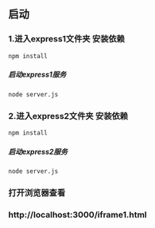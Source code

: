 ## 启动
### 1.进入express1文件夹 安装依赖
```
npm install

```

##### 启动express1服务
```
node server.js
```

### 2.进入express2文件夹 安装依赖
```
npm install

```

##### 启动express2服务
```
node server.js
```

### 打开浏览器查看

### http://localhost:3000/iframe1.html
